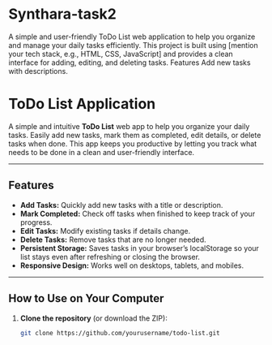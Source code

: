# Synthara-task2
A simple and user-friendly ToDo List web application to help you organize and manage your daily tasks efficiently. This project is built using [mention your tech stack, e.g., HTML, CSS, JavaScript] and provides a clean interface for adding, editing, and deleting tasks.  Features Add new tasks with descriptions.  

# ToDo List Application

A simple and intuitive **ToDo List** web app to help you organize your daily tasks. Easily add new tasks, mark them as completed, edit details, or delete tasks when done. This app keeps you productive by letting you track what needs to be done in a clean and user-friendly interface.

---

## Features

- **Add Tasks:** Quickly add new tasks with a title or description.
- **Mark Completed:** Check off tasks when finished to keep track of your progress.
- **Edit Tasks:** Modify existing tasks if details change.
- **Delete Tasks:** Remove tasks that are no longer needed.
- **Persistent Storage:** Saves tasks in your browser’s localStorage so your list stays even after refreshing or closing the browser.
- **Responsive Design:** Works well on desktops, tablets, and mobiles.

---

## How to Use on Your Computer

1. **Clone the repository** (or download the ZIP):
   ```bash
   git clone https://github.com/yourusername/todo-list.git
